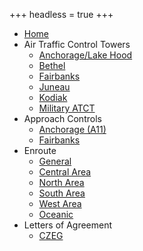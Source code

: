 +++
headless = true
+++

- [Home](/)
- Air Traffic Control Towers
  - [Anchorage/Lake Hood](docs/terminal/panc)
  - [Bethel](docs/terminal/pabe)
  - [Fairbanks](docs/terminal/pafa)
  - [Juneau](docs/terminal/pajn)
  - [Kodiak](docs/terminal/padq)
  - [Military ATCT](docs/terminal/military)
- Approach Controls
  - [Anchorage (A11)](docs/approaches/a11)
  - [Fairbanks](docs/approaches/fai)
- Enroute
  - [General](docs/enroute)
  - [Central Area](docs/enroute/central)
  - [North Area](docs/enroute/north)
  - [South Area](docs/enroute/south)
  - [West Area](docs/enroute/west)
  - [Oceanic](docs/enroute/oceanic)
- Letters of Agreement
  - [CZEG](docs/loas/czeg)
